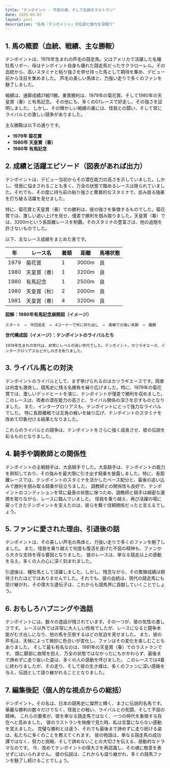 ```yaml
---
title: "テンポイント - 不屈の魂、そして伝説のラストラン"
date: 2025-05-07
layout: post
description: "名馬『テンポイント』の伝説と魅力を深堀り"
---
```


## 1. 馬の概要（血統、戦績、主な勝鞍）

テンポイントは、1976年生まれの芦毛の競走馬。父はアメリカで活躍した名種牡馬リボー、母はテンポイント自身も優れた競走馬だったサクラローレル。その血統から、高いスタミナと粘り強さを併せ持った馬として期待を集め、デビュー前から注目を集めました。  芦毛の美しい馬体と、力強い走りで多くのファンを魅了しました。

戦績は、通算成績21戦11勝。重賞勝利は、1979年の菊花賞、そして1980年の天皇賞（春）と有馬記念。  その他にも、多くのG1レースで好走し、その強さを証明しました。  しかし、その輝かしい戦績の裏には、怪我との闘い、そして常にライバルとの激しい競争がありました。  

主な勝鞍は以下の通りです。

* **1979年 菊花賞**
* **1980年 天皇賞（春）**
* **1980年 有馬記念**


## 2. 成績と活躍エピソード（図表があれば出力）

テンポイントは、デビュー当初からその潜在能力の高さを示していました。しかし、怪我に悩まされることも多く、万全の状態で臨めるレースは限られていました。それでも、その度に持ち前の粘り強さと驚異的なスタミナで、並み居る強豪を打ち破る活躍を見せました。

特に、菊花賞と天皇賞（春）での勝利は、彼の強さを象徴するものでした。菊花賞では、激しい追い上げを見せ、僅差で勝利を掴み取りました。天皇賞（春）では、3200mという長距離レースを制覇。そのスタミナの豊富さは、他の追随を許さないものでした。

以下、主なレース成績をまとめた表です。

| 年 | レース名          | 着順 | 距離 | 馬場状態 |
|----|-----------------|-----|------|---------|
| 1979 | 菊花賞            | 1   | 3000m| 良       |
| 1980 | 天皇賞（春）      | 1   | 3200m| 良       |
| 1980 | 有馬記念          | 1   | 2500m| 良       |
| 1980 | 天皇賞（秋）      | 2   | 2000m| 良       |
| 1981 | 天皇賞（春）      | 4   | 3200m| 良       |


**図解：1980年有馬記念展開図（イメージ）**

```
スタート　→　中団追走　→　4コーナーで外に持ち出し　→　直線で力強い末脚　→　優勝
```

**世代構成図（イメージ）：テンポイントのライバルたち**

```
1976年生まれの世代は、非常にレベルの高い世代でした。テンポイント、カツラギエース、インターグロリアスなどがしのぎを削りました。
```


## 3. ライバル馬との対決

テンポイントのライバルとして、まず挙げられるのはカツラギエースです。両者は何度も激突し、競馬史に残る名勝負を繰り広げました。特に、1979年の菊花賞では、激しいデッドヒートを演じ、テンポイントが僅差で勝利を収めました。このレースは、両者の潜在能力の高さと、ライバル関係の深さを示すものとなりました。  また、インターグロリアスも、テンポイントにとって強力なライバルでした。  特に長距離戦では互角の戦いを繰り広げ、テンポイントのスタミナを改めて印象付ける結果となりました。

これらのライバルとの競争は、テンポイントをさらに強く成長させ、彼の伝説を彩るものとなりました。


## 4. 騎手や調教師との関係性

テンポイントの主戦騎手は、大島騎手でした。大島騎手は、テンポイントの能力を熟知しており、その強みを最大限に引き出す騎乗を披露しました。特に、長距離レースでは、テンポイントのスタミナを活かしたペース配分と、最後の追い込みで勝利を掴み取る騎乗が目立ちました。  調教師との関係性も良好で、テンポイントのコンディションを常に最善の状態に保つため、調教師と騎手は綿密な連携を取りながら、レースに臨んでいました。  怪我を乗り越え、再び活躍の場に戻ってきたテンポイントを支えたのは、彼らを繋ぐ信頼関係だったと言えるでしょう。


## 5. ファンに愛された理由、引退後の話

テンポイントは、その美しい芦毛の馬体と、力強い走りで多くのファンを魅了しました。  また、怪我を乗り越えて何度も復活を遂げた不屈の精神も、ファンから大きな支持を得る要因となりました。  彼のレースは、単なる競走以上の感動を与え、多くの人の心に深く刻まれました。

引退後は、種牡馬として活躍しました。しかし、残念ながら、その繁殖成績は期待されたほどではありませんでした。それでも、彼の血統は、現代の競走馬にも受け継がれ、その偉大な遺伝子は、これからも競馬界に貢献していくことでしょう。


## 6. おもしろハプニングや逸話

テンポイントには、数々の逸話が残されています。その一つが、彼の気性の激しさです。  レース以外では非常に大人しい性格でしたが、レースになると闘争本能がむき出しになり、他の馬を圧倒するほどの気迫を見せました。  また、彼の芦毛は、天候によって微妙に色合いが変化し、ファンはその変化を楽しむこともありました。  そして最も有名なのは、1981年の天皇賞（春）でのラストランです。  既に脚部に故障を抱え、万全の状態ではなかったにもかかわらず、最後まで諦めずに走り抜いた姿は、多くの人の感動を呼びました。  このレースでは4着に終わりましたが、その走り、そして彼の生き様は、多くのファンに深い感銘を与え、伝説として語り継がれることとなりました。


## 7. 編集後記（個人的な視点からの総括）

テンポイント。その名は、日本の競馬史に燦然と輝く、まさに伝説的名馬です。  華麗な勝利の数々だけでなく、怪我との戦い、ライバルとの死闘、そして不屈の精神。  これらの要素が、彼を単なる競走馬ではなく、一つの時代を象徴する存在へと高めました。  彼のラストランを映像で見た時、私は言葉にならない感動を覚えました。  完璧な勝利とは違う、それでも最後まで諦めずに走り続ける姿は、私たちに多くのことを教えてくれます。  彼の物語は、単なる競走馬の成功譚ではなく、努力と挑戦、そして諦めないことの大切さを伝える、感動的なドラマなのです。  今、改めてテンポイントの偉大さを再認識し、その魂に敬意を表せずにはいられません。  彼の伝説は、これからも語り継がれ、多くの競馬ファンを魅了し続けることでしょう。
